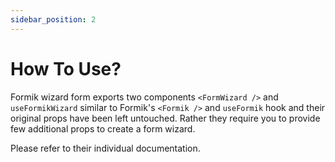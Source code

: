 ```yaml
---
sidebar_position: 2
---
```


# How To Use?

Formik wizard form exports two components `<FormWizard />` and `useFormikWizard` similar to Formik's `<Formik />` and `useFormik` hook and their original props have been left untouched. Rather they require you to provide few additional props to create a form wizard.

Please refer to their individual documentation.
